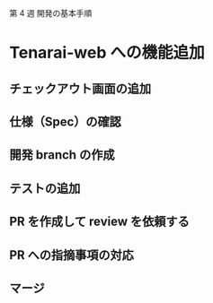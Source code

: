 第 4 週 開発の基本手順

# Tenarai-web への機能追加

## チェックアウト画面の追加

## 仕様（Spec）の確認

## 開発 branch の作成

## テストの追加

## PR を作成して review を依頼する

## PR への指摘事項の対応

## マージ
